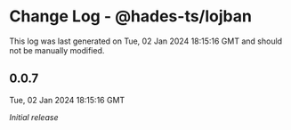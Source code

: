# Change Log - @hades-ts/lojban

This log was last generated on Tue, 02 Jan 2024 18:15:16 GMT and should not be manually modified.

## 0.0.7
Tue, 02 Jan 2024 18:15:16 GMT

_Initial release_

